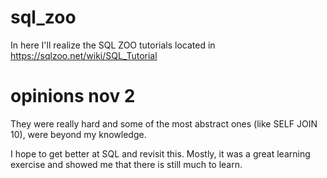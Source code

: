 # sql_zoo
In here I'll realize the SQL ZOO tutorials located in <https://sqlzoo.net/wiki/SQL_Tutorial>

# opinions nov 2
They were really hard and some of the most abstract ones (like SELF JOIN 10), were beyond my knowledge.

I hope to get better at SQL and revisit this. Mostly, it was a great learning exercise and showed me that there is still much to learn.
